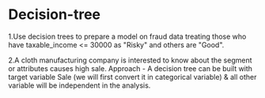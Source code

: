 # Decision-tree

1.Use decision trees to prepare a model on fraud data treating those who have taxable_income <= 30000 as "Risky" and others are "Good".

2.A cloth manufacturing company is interested to know about the segment or attributes causes high sale. 
Approach - A decision tree can be built with target variable Sale (we will first convert it in categorical variable) & all other variable will be independent in the analysis.
